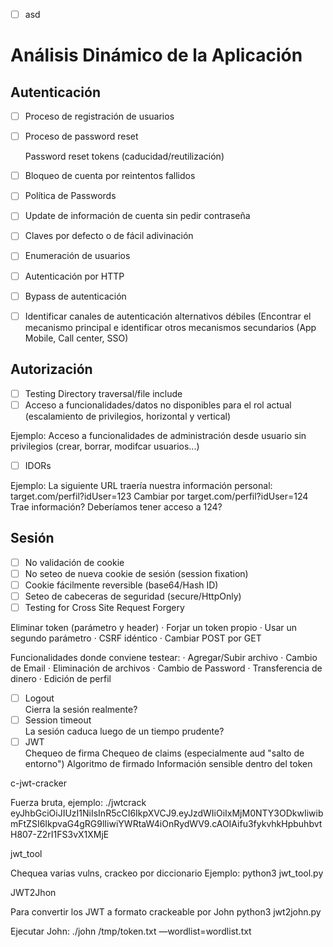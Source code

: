 - [ ] asd
# Análisis Dinámico de la Aplicación
## Autenticación
- [ ] Proceso de registración de usuarios
- [ ] Proceso de password reset  

     Password reset tokens (caducidad/reutilización)
- [ ] Bloqueo de cuenta por reintentos fallidos
- [ ] Política de Passwords
- [ ] Update de información de cuenta sin pedir contraseña
- [ ] Claves por defecto o de fácil adivinación
- [ ] Enumeración de usuarios
- [ ] Autenticación por HTTP
- [ ] Bypass de autenticación
- [ ] Identificar canales de autenticación alternativos débiles (Encontrar el mecanismo principal e identificar otros mecanismos secundarios (App Mobile, Call center, SSO)
## Autorización
- [ ] Testing Directory traversal/file include
- [ ] Acceso a funcionalidades/datos no disponibles para el rol actual (escalamiento de privilegios, horizontal y vertical)  

 Ejemplo: Acceso a funcionalidades de administración desde usuario sin privilegios (crear, borrar, modifcar usuarios...)
- [ ] IDORs  

 Ejemplo: La siguiente URL traería nuestra información personal: target.com/perfil?idUser=123 Cambiar por target.com/perfil?idUser=124 Trae información? Deberíamos tener acceso a 124?
## Sesión
- [ ] No validación de cookie
- [ ] No seteo de nueva cookie de sesión (session fixation)
- [ ] Cookie fácilmente reversible (base64/Hash ID)
- [ ] Seteo de cabeceras de seguridad (secure/HttpOnly)
- [ ] Testing for Cross Site Request Forgery 

 Eliminar token (parámetro y header) · Forjar un token propio · Usar un segundo parámetro · CSRF idéntico · Cambiar POST por GET 
 
 Funcionalidades donde conviene testear: · Agregar/Subir archivo · Cambio de Email · Eliminación de archivos · Cambio de Password · Transferencia de dinero · Edición de perfil
- [ ] Logout  
 Cierra la sesión realmente?
- [ ] Session timeout  
 La sesión caduca luego de un tiempo prudente?
- [ ] JWT  
 Chequeo de firma Chequeo de claims (especialmente aud "salto de entorno") Algoritmo de firmado Información sensible dentro del token

c-jwt-cracker

Fuerza bruta, ejemplo: ./jwtcrack eyJhbGciOiJIUzI1NiIsInR5cCI6IkpXVCJ9.eyJzdWIiOiIxMjM0NTY3ODkwIiwibmFtZSI6IkpvaG4gRG9lIiwiYWRtaW4iOnRydWV9.cAOIAifu3fykvhkHpbuhbvtH807-Z2rI1FS3vX1XMjE

jwt_tool

Chequea varias vulns, crackeo por diccionario Ejemplo: python3 jwt_tool.py

JWT2Jhon

Para convertir los JWT a formato crackeable por John python3 jwt2john.py

Ejecutar John: ./john /tmp/token.txt —wordlist=wordlist.txt
